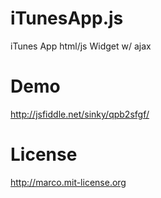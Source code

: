 # iTunesApp.js
iTunes App html/js Widget w/ ajax

# Demo
http://jsfiddle.net/sinky/qpb2sfgf/

# License
http://marco.mit-license.org
